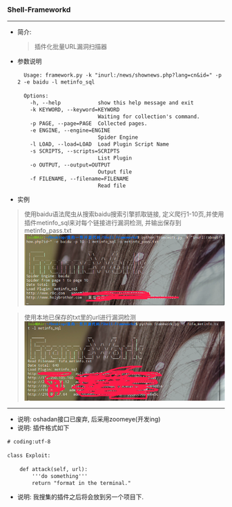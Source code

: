 ### Shell-Frameworkd
____
* 简介:
    > 插件化批量URL漏洞扫描器

* 参数说明

        Usage: framework.py -k "inurl:/news/shownews.php?lang=cn&id=" -p 2 -e baidu -l metinfo_sql

        Options:
          -h, --help            show this help message and exit
          -k KEYWORD, --keyword=KEYWORD
                                Waiting for collection's command.
          -p PAGE, --page=PAGE  Collected pages.
          -e ENGINE, --engine=ENGINE
                                Spider Engine
          -l LOAD, --load=LOAD  Load Plugin Script Name
          -s SCRIPTS, --scripts=SCRIPTS
                                List Plugin
          -o OUTPUT, --output=OUTPUT
                                Output file
          -f FILENAME, --filename=FILENAME
                                Read file

* 实例
> 使用baidu语法爬虫从搜索baidu搜索引擎抓取链接, 
定义爬行1-10页,并使用插件metinfo_sql来对每个链接进行漏洞检测,
并输出保存到metinfo_pass.txt
![frameworkpng01](/png/01.png)

> 使用本地已保存的txt里的url进行漏洞检测
![frameworkpng02](/png/02.png)

___
* 说明: oshadan接口已废弃, 后采用zoomeye(开发ing)
* 说明: 插件格式如下
```
# coding:utf-8

class Exploit:

    def attack(self, url):
        '''do something'''
        return "format in the terminal."
```
* 说明: 我搜集的插件之后将会放到另一个项目下.
